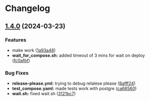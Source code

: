 # Changelog

## [1.4.0](https://github.com/DevOps-2024-group-p/maxitwit/compare/v1.3.0...v1.4.0) (2024-03-23)


### Features

* make work ([1a93a48](https://github.com/DevOps-2024-group-p/maxitwit/commit/1a93a48b5272477dbce736cc959105f699f9f576))
* **wait_for_compose.sh:** added timeout of 3 mins for wait on deploy ([fc0afbf](https://github.com/DevOps-2024-group-p/maxitwit/commit/fc0afbfc4dcb6006ec8e1a88a0071716bd5fbe6a))


### Bug Fixes

* **release-please.yml:** trying to debug relalese please ([8afff24](https://github.com/DevOps-2024-group-p/maxitwit/commit/8afff24a9b5ef0f4827e9af2fae58c44c68a7a5a))
* **test_compose.yaml:** made tests work with postgre ([ca66560](https://github.com/DevOps-2024-group-p/maxitwit/commit/ca66560080a3c5fe62cc9ad5719a7de4145e02df))
* **wait.sh:** fixed wait.sh ([3121bc7](https://github.com/DevOps-2024-group-p/maxitwit/commit/3121bc7fe1138272d9f997546ece591c5a1fb8c2))
